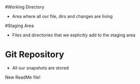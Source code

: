#Working Directory
- Area where all our file, dirs and changes are living

#Staging Area
- Files and directories that we explicitly add to the staging area

# Git Repository
- All our snapshots are stored



New ReadMe file!
